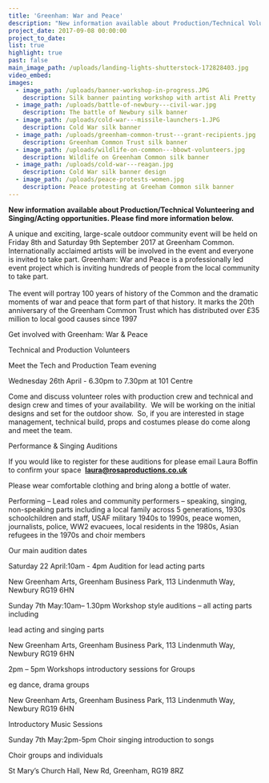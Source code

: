 ```yaml
---
title: 'Greenham: War and Peace'
description: "New information available about Production/Technical Volunteering and Singing/Acting opportunities. Please find more information below.\n\nA unique and exciting, large-scale outdoor community event will be held on Friday 8th and Saturday 9th September 2017 at Greenham Common. Internationally acclaimed artists will be involved in the event and everyone is invited to take part. Greenham: War and Peace is a professionally led event project which is inviting hundreds of people from the local community to take part.\_\n\nThe event will portray 100 years of history of the Common and the dramatic moments of war and peace that form part of that history. It marks the 20th anniversary of the Greenham Common Trust which has distributed over £35 million to local good causes since 1997"
project_date: 2017-09-08 00:00:00
project_to_date:
list: true
highlight: true
past: false
main_image_path: /uploads/landing-lights-shutterstock-172828403.jpg
video_embed:
images:
  - image_path: /uploads/banner-workshop-in-progress.JPG
    description: Silk banner painting workshop with artist Ali Pretty
  - image_path: /uploads/battle-of-newbury---civil-war.jpg
    description: The battle of Newbury silk banner
  - image_path: /uploads/cold-war---missile-launchers-1.JPG
    description: Cold War silk banner
  - image_path: /uploads/greenham-common-trust---grant-recipients.jpg
    description: Greenham Common Trust silk banner
  - image_path: /uploads/wildlife-on-common---bbowt-volunteers.jpg
    description: Wildlife on Greenham Common silk banner
  - image_path: /uploads/cold-war---reagan.jpg
    description: Cold War silk banner design
  - image_path: /uploads/peace-protests-women.jpg
    description: Peace protesting at Greeham Common silk banner
---
```



**New information available about Production/Technical Volunteering and Singing/Acting opportunities. Please find more information below.**

A unique and exciting, large-scale outdoor community event will be held on Friday 8th and Saturday 9th September 2017 at Greenham Common. Internationally acclaimed artists will be involved in the event and everyone is invited to take part. Greenham: War and Peace is a professionally led event project which is inviting hundreds of people from the local community to take part.
<br>
<br>The event will portray 100 years of history of the Common and the dramatic moments of war and peace that form part of that history. It marks the 20th anniversary of the Greenham Common Trust which has distributed over £35 million to local good causes since 1997

Get involved with Greenham: War & Peace

Technical and Production Volunteers

Meet the Tech and Production Team evening

Wednesday 26th April - 6.30pm to 7.30pm at 101 Centre

Come and discuss volunteer roles with production crew and technical and design crew and times of your availability.  We will be working on the initial designs and set for the outdoor show.  So, if you are interested in stage management, technical build, props and costumes please do come along and meet the team.

Performance & Singing Auditions

If you would like to register for these auditions for please email Laura Boffin to confirm your space  **laura@rosaproductions.co.uk**

Please wear comfortable clothing and bring along a bottle of water.

Performing – Lead roles and community performers – speaking, singing, non-speaking parts including a local family across 5 generations, 1930s schoolchildren and staff, USAF military 1940s to 1990s, peace women, journalists, police, WW2 evacuees, local residents in the 1980s, Asian refugees in the 1970s and choir members

Our main audition dates

Saturday 22 April:10am - 4pm Audition for lead acting parts

New Greenham Arts, Greenham Business Park, 113 Lindenmuth Way, Newbury RG19 6HN

Sunday 7th May:10am– 1.30pm Workshop style auditions – all acting parts including

lead acting and singing parts

New Greenham Arts, Greenham Business Park, 113 Lindenmuth Way, Newbury RG19 6HN

2pm – 5pm Workshops introductory sessions for Groups

eg dance, drama groups

New Greenham Arts, Greenham Business Park, 113 Lindenmuth Way, Newbury RG19 6HN

Introductory Music Sessions

Sunday 7th May:2pm-5pm Choir singing introduction to songs

Choir groups and individuals

St Mary’s Church Hall, New Rd, Greenham, RG19 8RZ